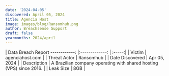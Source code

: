 ```yaml
---
date: '2024-04-05'
discovered: April 05, 2024
title: Agencia Host
image: images/blog/Ransomhub.png
author: Breachsense Support
draft: false
yearmonths: 2024/april
---
```



| Data Breach Report
------------:     |:-------------:    | :-----:|
| Victim      | agenciahost.com      | 
| Threat Actor      | Ransomhub      | 
| Date Discovered      | Apr 05, 2024      | 
| Description      | A Brazilian company operating with shared hosting (VPS) since 2016.      | 
| Leak Size      | 8GB      | 

